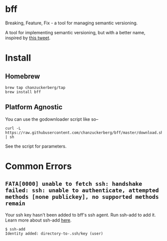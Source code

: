 # bff
Breaking, Feature, Fix - a tool for managing semantic versioning.

A tool for implementing semantic versioning, but with a better name, inspired by [this tweet](https://twitter.com/kadikraman/status/1051935326028091392).

# Install

## Homebrew

```
brew tap chanzuckerberg/tap
brew install bff
```

## Platform Agnostic

You can use the godownloader script like so–

```
curl -L https://raw.githubusercontent.com/chanzuckerberg/bff/master/download.sh | sh
```

See the script for parameters.

# Common Errors

## `FATA[0000] unable to fetch ssh: handshake failed: ssh: unable to authenticate, attempted methods [none publickey], no supported methods remain`

Your ssh key hasn't been added to bff's ssh agent. Run ssh-add to add it. Learn more about ssh-add [here](https://www.ssh.com/ssh/add).
```
$ ssh-add
Identity added: directory-to-.ssh/key (user)
```